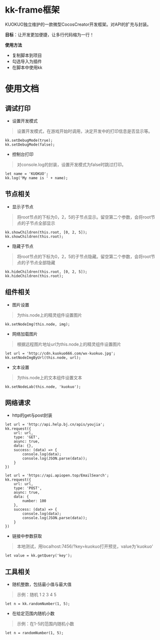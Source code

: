 # kk-frame框架
KUOKUO独立维护的一款微型CocosCreator开发框架。对API的扩充与封装。  

**目标**：让开发更加便捷，让多行代码缩为一行！  

**使用方法**
- 复制脚本到项目
- 勾选导入为插件
- 在脚本中使用kk

# 使用文档
## 调试打印
- 设置开发模式

> 设置开发模式，在游戏开始时调用，决定开发中的打印信息是否显示等。
```
kk.setDebugMode(true);
kk.setDebugMode(false);
```

- 控制台打印

> 对console.log的封装，设置开发模式为false时跳过打印。
```
let name = 'KUOKUO';
kk.log('My name is ' + name);
```

## 节点相关
- 显示子节点

> 将root节点的下标为0，2，5的子节点显示。留空第二个参数，会将root节点的子节点全部显示
```
kk.showChildren(this.root, [0, 2, 5]);
kk.showChildren(this.root);
```
- 隐藏子节点

> 将root节点的下标为0，2，5的子节点隐藏。留空第二个参数，会将root节点的子节点全部隐藏
```
kk.hideChildren(this.root, [0, 2, 5]);
kk.hideChildren(this.root);
```

## 组件相关
- 图片设置

> 为this.node上的精灵组件设置图片
```
kk.setNodeImg(this.node, img);
```
- 网络加载图片

> 根据远程图片地址url为this.node上的精灵组件设置图片
```
let url = 'http://cdn.kuokuo666.com/wx-kuokuo.jpg';
kk.setNodeImgByUrl(this.node, url);
```
- 文本设置

> 为this.node上的文本组件设置文本
```
kk.setNodeLab(this.node, 'kuokuo');
```

## 网络请求
- http的get与post封装
```
let url = 'http://api.help.bj.cn/apis/youjia';
kk.request({
    url: url,
    type: 'GET',
    async: true,
    data: {},
    success: (data) => {
        console.log(data);
        console.log(JSON.parse(data));
    }
})

let url = 'https://api.apiopen.top/EmailSearch';
kk.request({
    url: url,
    type: 'POST',
    async: true,
    data: {
        number: 100
    },
    success: (data) => {
        console.log(data);
        console.log(JSON.parse(data));
    }
})
```
- 链接中参数获取

> 本地测试，用localhost:7456/?key=kuokuo打开预览，value为'kuokuo'
```
let value = kk.getQuery('key');
```

## 工具相关
- 随机整数，包括最小值与最大值

> 示例：随机 1 2 3 4 5
```
let n = kk.randomNumber(1, 5);
```
- 在给定范围内随机小数

> 示例：在1-5的范围内随机小数
```
let n = randomNumber(1, 5);
```
